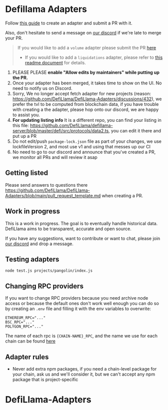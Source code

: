# Defillama Adapters

Follow [this guide](https://docs.llama.fi/submit-a-project) to create an adapter and submit a PR with it.

Also, don't hesitate to send a message on [our discord](https://discord.defillama.com/) if we're late to merge your PR.

> If you would like to add a `volume` adapter please submit the PR [here](https://github.com/DefiLlama/adapters)
> - If you would like to add a `liquidations` adapter, please refer to [this readme document](https://github.com/DefiLlama/DefiLlama-Adapters/tree/main/liquidations) for details.

1. PLEASE PLEASE **enable "Allow edits by maintainers" while putting up the PR.**
2. Once your adapter has been merged, it takes time to show on the UI. No need to notify us on Discord.
3. Sorry, We no longer accept fetch adapter for new projects (reason: https://github.com/DefiLlama/DefiLlama-Adapters/discussions/432), we prefer the tvl to be computed from blockchain data, if you have trouble with creating a the adapter, please hop onto our discord, we are happy to assist you.
4. **For updating listing info** It is a different repo, you can find your listing in this file: https://github.com/DefiLlama/defillama-server/blob/master/defi/src/protocols/data2.ts, you can  edit it there and put up a PR
5. Do not edit/push `package-lock.json` file as part of your changes, we use lockfileVersion 2, and most use v1 and using that messes up our CI
6. No need to go to our discord and announce that you've created a PR, we monitor all PRs and will review it asap

## Getting listed

Please send answers to questions there https://github.com/DefiLlama/DefiLlama-Adapters/blob/main/pull_request_template.md when creating a PR.

## Work in progress

This is a work in progress. The goal is to eventually handle historical data. DefiLlama aims to be transparent, accurate and open source.

If you have any suggestions, want to contribute or want to chat, please join [our discord](https://discord.defillama.com/) and drop a message.

## Testing adapters
```
node test.js projects/pangolin/index.js
```

## Changing RPC providers
If you want to change RPC providers because you need archive node access or because the default ones don't work well enough you can do so by creating an `.env` file and filling it with the env variables to overwrite:
```
ETHEREUM_RPC="..."
BSC_RPC="..."
POLYGON_RPC="..."
```

The name of each rpc is `{CHAIN-NAME}_RPC`, and the name we use for each chain can be found [here](https://github.com/DefiLlama/defillama-sdk/blob/master/src/providers.json)

## Adapter rules
- Never add extra npm packages, if you need a chain-level package for your chain, ask us and we'll consider it, but we can't accept any npm package that is project-specific
# DefiLlama-Adapters
